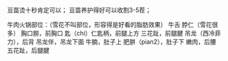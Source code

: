 豆苗烫十秒肯定可以；
豆苗养护得好可以收割3-5茬；

牛肉火锅部位：（雪花不叫部位，形容得是好看的脂肪效果）
牛舌
脖仁（雪花很多）
胸口朥，前胸口
匙（chi）仁匙柄，前腿上方
三花趾，前腿腱
吊龙（西冷菲力），后背
吊龙伴，吊龙下面
牛腩，肚子上
肥胼（pian2），肚子下
嫩肉，后腰
五花趾，后腿腱